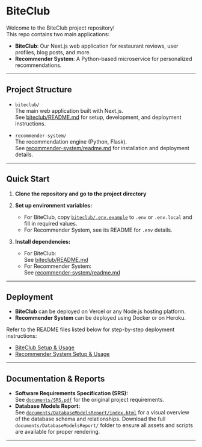 # BiteClub

Welcome to the BiteClub project repository!  
This repo contains two main applications:

- **BiteClub**: Our Next.js web application for restaurant reviews, user profiles, blog posts, and more.
- **Recommender System**: A Python-based microservice for personalized recommendations.

---

## Project Structure

- `biteclub/`  
  The main web application built with Next.js.  
  See [biteclub/README.md](biteclub/README.md) for setup, development, and deployment instructions.

- `recommender-system/`  
  The recommendation engine (Python, Flask).  
  See [recommender-system/readme.md](recommender-system/readme.md) for installation and deployment details.

---

## Quick Start

1. **Clone the repository and go to the project directory**

2. **Set up environment variables:**

   - For BiteClub, copy [`biteclub/.env.example`](biteclub/.env.example)
     to `.env` or `.env.local` and fill in required values.
   - For Recommender System, see its README for `.env` details.

3. **Install dependencies:**
   - For BiteClub:  
     See [biteclub/README.md](biteclub/README.md)
   - For Recommender System:  
     See [recommender-system/readme.md](recommender-system/readme.md)

---

## Deployment

- **BiteClub** can be deployed on Vercel or any Node.js hosting platform.
- **Recommender System** can be deployed using Docker or on Heroku.

Refer to the README files listed below for step-by-step deployment instructions:

- [BiteClub Setup & Usage](biteclub/README.md)
- [Recommender System Setup & Usage](recommender-system/readme.md)

---

## Documentation & Reports

- **Software Requirements Specification (SRS):**  
  See [`documents/SRS.pdf`](documents/SRS.pdf) for the original project requirements.
- **Database Models Report:**  
  See [`documents/DatabaseModelsReport/index.html`](documents/DatabaseModelsReport/index.html) for a visual overview of the database schema and relationships. Download the full `documents/DatabaseModelsReport/` folder to ensure all assets and scripts are available for proper rendering.

---

